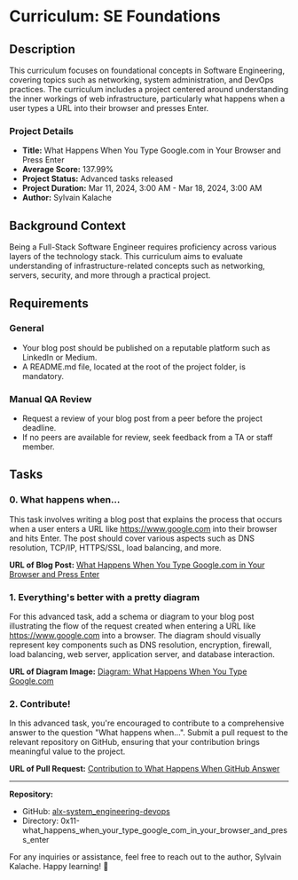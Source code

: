 # Curriculum: SE Foundations

## Description
This curriculum focuses on foundational concepts in Software Engineering, covering topics such as networking, system administration, and DevOps practices. The curriculum includes a project centered around understanding the inner workings of web infrastructure, particularly what happens when a user types a URL into their browser and presses Enter.

### Project Details
- **Title:** What Happens When You Type Google.com in Your Browser and Press Enter
- **Average Score:** 137.99%
- **Project Status:** Advanced tasks released
- **Project Duration:** Mar 11, 2024, 3:00 AM - Mar 18, 2024, 3:00 AM
- **Author:** Sylvain Kalache

## Background Context
Being a Full-Stack Software Engineer requires proficiency across various layers of the technology stack. This curriculum aims to evaluate understanding of infrastructure-related concepts such as networking, servers, security, and more through a practical project.

## Requirements
### General
- Your blog post should be published on a reputable platform such as LinkedIn or Medium.
- A README.md file, located at the root of the project folder, is mandatory.

### Manual QA Review
- Request a review of your blog post from a peer before the project deadline.
- If no peers are available for review, seek feedback from a TA or staff member.

## Tasks
### 0. What happens when...
This task involves writing a blog post that explains the process that occurs when a user enters a URL like https://www.google.com into their browser and hits Enter. The post should cover various aspects such as DNS resolution, TCP/IP, HTTPS/SSL, load balancing, and more.

**URL of Blog Post:** [What Happens When You Type Google.com in Your Browser and Press Enter](https://www.linkedin.com/pulse/what-happens-when-you-type-googlecom-your-browser-press-ezzagmouny-161he)

### 1. Everything's better with a pretty diagram
For this advanced task, add a schema or diagram to your blog post illustrating the flow of the request created when entering a URL like https://www.google.com into a browser. The diagram should visually represent key components such as DNS resolution, encryption, firewall, load balancing, web server, application server, and database interaction.

**URL of Diagram Image:** [Diagram: What Happens When You Type Google.com](https://lucid.app/lucidchart/3344237d-4f6a-4ab0-a14b-6327c9bb24eb/edit?view_items=0ztkkL66Wn7V&invitationId=inv_98717769-6704-4cb8-af12-84943af15d38)

### 2. Contribute!
In this advanced task, you're encouraged to contribute to a comprehensive answer to the question "What happens when...". Submit a pull request to the relevant repository on GitHub, ensuring that your contribution brings meaningful value to the project.

**URL of Pull Request:** [Contribution to What Happens When GitHub Answer](https://github.com/alex/what-happens-when#the-g-key-is-pressed)

---

**Repository:**
- GitHub: [alx-system_engineering-devops](https://github.com/alx-system_engineering-devops)
- Directory: 0x11-what_happens_when_your_type_google_com_in_your_browser_and_press_enter

For any inquiries or assistance, feel free to reach out to the author, Sylvain Kalache. Happy learning! 🚀

